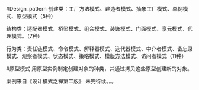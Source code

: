 #Design_pattern
创建类：工厂方法模式、建造者模式、抽象工厂模式、单例模式、原型模式（5种）

结构类：适配器模式、桥梁模式、组合模式、装饰模式、门面模式、享元模式、代理模式。（7种）

行为类：责任链模式、命令模式、解释器模式、迭代器模式、中介者模式、备忘录模式、观察者模式、状态模式、策略模式、模版方法模式、访问者模式（11种）

#原型模式
用原型实例制定创建对象的种类，并通过拷贝这些原型创建新的对象。

案例来自《设计模式之禅第二版》
未完待续。。。
